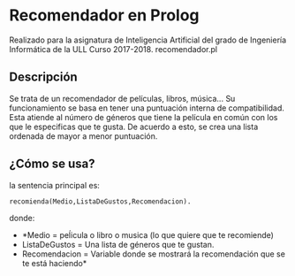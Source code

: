 # Recomendador en Prolog
Realizado para la asignatura de Inteligencia Artificial del grado de Ingeniería Informática de la ULL
Curso 2017-2018.
recomendador.pl
## Descripción 
Se trata de un recomendador de películas, libros, música... Su funcionamiento se basa en tener una puntuación interna de compatibilidad.
Esta atiende al número de géneros que tiene la película en común con los que le especificas que te gusta. De acuerdo a esto, se crea una lista ordenada de mayor a menor puntuación.
## ¿Cómo se usa?
la sentencia principal es:
```
recomienda(Medio,ListaDeGustos,Recomendacion).
```
donde:
- *Medio = peĺicula o libro o musica (lo que quiere que te recomiende)
- ListaDeGustos = Una lista de géneros que te gustan.
- Recomendacion = Variable donde se mostrará la recomendación que se te está haciendo*
